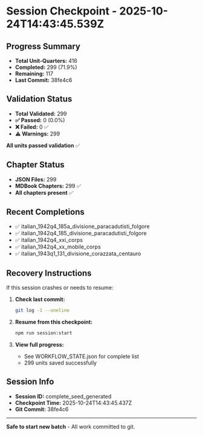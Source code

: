 # Session Checkpoint - 2025-10-24T14:43:45.539Z

## Progress Summary

- **Total Unit-Quarters:** 416
- **Completed:** 299 (71.9%)
- **Remaining:** 117
- **Last Commit:** 38fe4c6

## Validation Status

- **Total Validated:** 299
- **✅ Passed:** 0 (0.0%)
- **❌ Failed:** 0 ✅
- **⚠️ Warnings:** 299

**All units passed validation** ✅

## Chapter Status

- **JSON Files:** 299
- **MDBook Chapters:** 299 ✅
- **All chapters present** ✅

## Recent Completions

- ✅ italian_1942q4_185a_divisione_paracadutisti_folgore
- ✅ italian_1942q4_185_divisione_paracadutisti_folgore
- ✅ italian_1942q4_xxi_corps
- ✅ italian_1942q4_xx_mobile_corps
- ✅ italian_1943q1_131_divisione_corazzata_centauro

## Recovery Instructions

If this session crashes or needs to resume:

1. **Check last commit:**
   ```bash
   git log -1 --oneline
   ```

2. **Resume from this checkpoint:**
   ```bash
   npm run session:start
   ```

3. **View full progress:**
   - See WORKFLOW_STATE.json for complete list
   - 299 units saved successfully

## Session Info

- **Session ID:** complete_seed_generated
- **Checkpoint Time:** 2025-10-24T14:43:45.437Z
- **Git Commit:** 38fe4c6

---

**Safe to start new batch** - All work committed to git.
